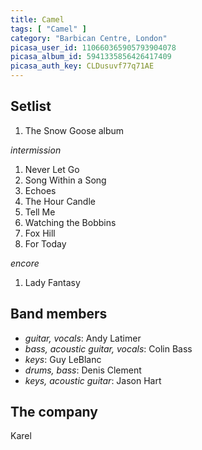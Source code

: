 ```yaml
---
title: Camel
tags: [ "Camel" ]
category: "Barbican Centre, London"
picasa_user_id: 110660365905793904078
picasa_album_id: 5941335856426417409
picasa_auth_key: CLDusuvf77q71AE
---
```

Setlist
-------
1. The Snow Goose album

_intermission_

1. Never Let Go
1. Song Within a Song
1. Echoes
1. The Hour Candle
1. Tell Me
1. Watching the Bobbins
1. Fox Hill
1. For Today

_encore_

1. Lady Fantasy

Band members
------------
* _guitar, vocals_: Andy Latimer
* _bass, acoustic guitar, vocals_: Colin Bass
* _keys_: Guy LeBlanc
* _drums, bass_: Denis Clement
* _keys, acoustic guitar_: Jason Hart

The company
-----------
Karel
